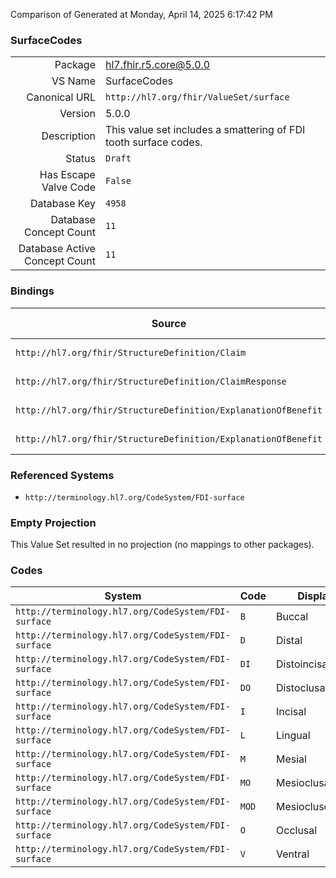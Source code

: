 Comparison of 
Generated at Monday, April 14, 2025 6:17:42 PM

### SurfaceCodes

|      |     |
| ---: | --- |
| Package | hl7.fhir.r5.core@5.0.0 |
| VS Name | SurfaceCodes |
| Canonical URL | `http://hl7.org/fhir/ValueSet/surface` |
| Version | 5.0.0 |
| Description | This value set includes a smattering of FDI tooth surface codes. |
| Status | `Draft` |
| Has Escape Valve Code | `False` |
| Database Key | `4958` |
| Database Concept Count | `11` |
| Database Active Concept Count | `11` |
### Bindings

| Source | Element | Binding | Strength | Element Short |
| ------ | ------- | ------- | -------- | ------------- |
| `http://hl7.org/fhir/StructureDefinition/Claim` | `Claim.item.bodySite.subSite` | `http://hl7.org/fhir/ValueSet/surface` | `Example` | Sub-location |
| `http://hl7.org/fhir/StructureDefinition/ClaimResponse` | `ClaimResponse.addItem.bodySite.subSite` | `http://hl7.org/fhir/ValueSet/surface` | `Example` | Sub-location |
| `http://hl7.org/fhir/StructureDefinition/ExplanationOfBenefit` | `ExplanationOfBenefit.item.bodySite.subSite` | `http://hl7.org/fhir/ValueSet/surface` | `Example` | Sub-location |
| `http://hl7.org/fhir/StructureDefinition/ExplanationOfBenefit` | `ExplanationOfBenefit.addItem.bodySite.subSite` | `http://hl7.org/fhir/ValueSet/surface` | `Example` | Sub-location |

### Referenced Systems

* `http://terminology.hl7.org/CodeSystem/FDI-surface`
### Empty Projection

This Value Set resulted in no projection (no mappings to other packages).

### Codes

| System | Code | Display |
| ------ | ---- | ------- |
| `http://terminology.hl7.org/CodeSystem/FDI-surface` | `B` | Buccal |
| `http://terminology.hl7.org/CodeSystem/FDI-surface` | `D` | Distal |
| `http://terminology.hl7.org/CodeSystem/FDI-surface` | `DI` | Distoincisal |
| `http://terminology.hl7.org/CodeSystem/FDI-surface` | `DO` | Distoclusal |
| `http://terminology.hl7.org/CodeSystem/FDI-surface` | `I` | Incisal |
| `http://terminology.hl7.org/CodeSystem/FDI-surface` | `L` | Lingual |
| `http://terminology.hl7.org/CodeSystem/FDI-surface` | `M` | Mesial |
| `http://terminology.hl7.org/CodeSystem/FDI-surface` | `MO` | Mesioclusal |
| `http://terminology.hl7.org/CodeSystem/FDI-surface` | `MOD` | Mesioclusodistal |
| `http://terminology.hl7.org/CodeSystem/FDI-surface` | `O` | Occlusal |
| `http://terminology.hl7.org/CodeSystem/FDI-surface` | `V` | Ventral |
